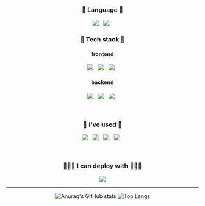 <div align="center">
<h3 align="center">🌳 Language 🌳</h3>
<p align="center">
  <img src="https://img.shields.io/badge/JavaScript-F7DF1E?style=for-the-badge&logo=JavaScript&logoColor=white"/></a> &nbsp
  <img src="https://img.shields.io/badge/TypeScript-3178C6?style=for-the-badge&logo=TypeScript&logoColor=white"/></a> &nbsp
</p>
<h3 align="center">🌳 Tech stack 🌳</h3>
<h4 align="center">frontend</h5>
<p align="center">
  <img src="https://img.shields.io/badge/React.js-61DAFB?style=for-the-badge&logo=React&logoColor=white"/></a> &nbsp
  <img src="https://img.shields.io/badge/vuejs-%2335495e.svg?style=for-the-badge&logo=vuedotjs&logoColor=%234FC08D"/></a> &nbsp
  <img src="https://img.shields.io/badge/Next-black?style=for-the-badge&logo=next.js&logoColor=white"/></a> &nbsp
</p>

<h4 align="center">backend</h5>
<p align="center">
  <img src="https://img.shields.io/badge/SpringBoot-6DB33F?style=for-the-badge&logo=Spring Boot&logoColor=white"/></a> &nbsp
  <img src="https://img.shields.io/badge/Express.js-000000?style=for-the-badge&logo=Express&logoColor=white"/></a> &nbsp
  <img src="https://img.shields.io/badge/node.js-6DA55F?style=for-the-badge&logo=node.js&logoColor=white"/></a> &nbsp
</p>
<br />
<h3 align="center">📖 I've used 📖</h3>
<p align="center">
  <img src="https://img.shields.io/badge/Sass-CC6699?style=for-the-badge&logo=Sass&logoColor=white"/></a> &nbsp
  <img src="https://img.shields.io/badge/styledComponents-DB7093?style=for-the-badge&logo=styled-components&logoColor=white"/></a> &nbsp
  <img src="https://img.shields.io/badge/Redux-764ABC?style=for-the-badge&logo=Redux&logoColor=white"/></a> &nbsp
  <img src="https://img.shields.io/badge/ghost-000?style=for-the-badge&logo=ghost&logoColor=%23F7DF1E"/></a> &nbsp
</p>
<br />
<h3 align="center">👨🏻‍💻 I can deploy with 👨🏻‍💻</h3>
<p align="center">
  <img src="https://img.shields.io/badge/AWS-%23FF9900.svg?style=for-the-badge&logo=amazon-aws&logoColor=white"/>
</p>
<hr/>

![Anurag's GitHub stats](https://github-readme-stats.vercel.app/api?username=sjh50200&show_icons=true&theme=radical)
![Top Langs](https://github-readme-stats.vercel.app/api/top-langs/?username=sjh50200&layout=compact&theme=tokyonight)


</div>
<!--
**sjh50200/sjh50200** is a ✨ _special_ ✨ repository because its `README.md` (this file) appears on your GitHub profile.
Skills
<img src="https://img.shields.io/badge/JavaScript-F7DF1E?style=flat-square&logo=JavaScript&logoColor=white"/></a> &nbsp

Here are some ideas to get you started:

- 🔭 I’m currently working on ...
- 🌱 I’m currently learning ...
- 👯 I’m looking to collaborate on ...
- 🤔 I’m looking for help with ...
- 💬 Ask me about ...
- 📫 How to reach me: ...
- 😄 Pronouns: ...
- ⚡ Fun fact: ...
-->
